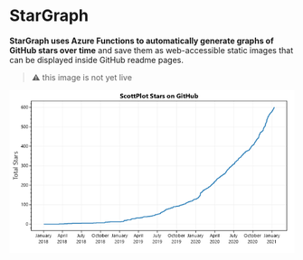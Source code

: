 # StarGraph

**StarGraph uses Azure Functions to automatically generate graphs of GitHub stars over time** and save them as web-accessible static images that can be displayed inside GitHub readme pages.

> ⚠️ this image is not yet live

<p align="center">
  <img src="dev/sample.png">
</p>
